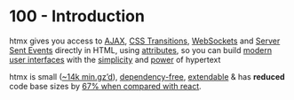 # 100 - Introduction

htmx gives you access to [AJAX](https://htmx.org/docs/#ajax), [CSS Transitions](https://htmx.org/docs/#css_transitions), [WebSockets](https://htmx.org/docs/#websockets-and-sse) and [Server Sent Events](https://htmx.org/docs/#websockets-and-sse) directly in HTML, using [attributes](https://htmx.org/reference/#attributes), so you can build [modern user interfaces](https://htmx.org/examples/) with the [simplicity](https://en.wikipedia.org/wiki/HATEOAS) and [power](https://www.ics.uci.edu/~fielding/pubs/dissertation/rest_arch_style.htm) of hypertext

htmx is small ([~14k min.gz’d](https://unpkg.com/htmx.org/dist/)), [dependency-free](https://github.com/bigskysoftware/htmx/blob/master/package.json), [extendable](https://htmx.org/extensions) & has **reduced** code base sizes by [67% when compared with react](https://htmx.org/essays/a-real-world-react-to-htmx-port/).
